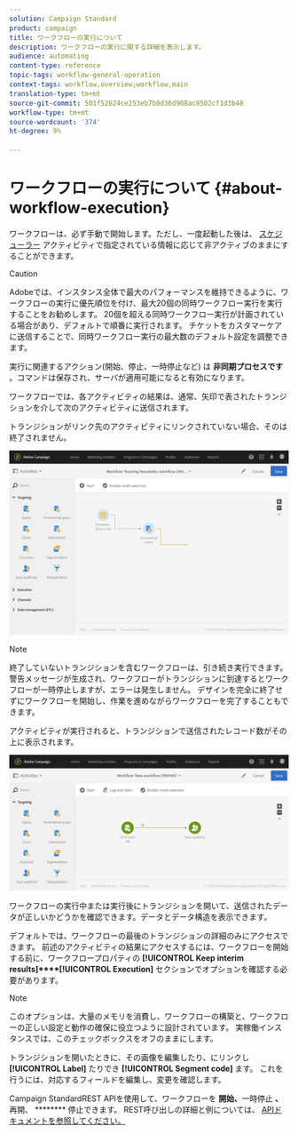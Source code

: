 ```yaml
---
solution: Campaign Standard
product: campaign
title: ワークフローの実行について
description: ワークフローの実行に関する詳細を表示します。
audience: automating
content-type: reference
topic-tags: workflow-general-operation
context-tags: workflow,overview;workflow,main
translation-type: tm+mt
source-git-commit: 501f52624ce253eb7b0d36d908ac8502cf1d3b48
workflow-type: tm+mt
source-wordcount: '374'
ht-degree: 9%

---
```



# ワークフローの実行について {#about-workflow-execution}

ワークフローは、必ず手動で開始します。ただし、一度起動した後は、 [スケジューラー](../../automating/using/scheduler.md) アクティビティで指定されている情報に応じて非アクティブのままにすることができます。

>[!CAUTION]
>
> Adobeでは、インスタンス全体で最大のパフォーマンスを維持できるように、ワークフローの実行に優先順位を付け、最大20個の同時ワークフロー実行を実行することをお勧めします。 20個を超える同時ワークフロー実行が計画されている場合があり、デフォルトで順番に実行されます。 チケットをカスタマーケアに送信することで、同時ワークフロー実行の最大数のデフォルト設定を調整できます。

実行に関連するアクション(開始、停止、一時停止など) は **非同期プロセスです** 。コマンドは保存され、サーバが適用可能になると有効になります。

ワークフローでは、各アクティビティの結果は、通常、矢印で表されたトランジションを介して次のアクティビティに送信されます。

トランジションがリンク先のアクティビティにリンクされていない場合、そのは終了されません。

![](assets/wkf_execution_1.png)

>[!NOTE]
>
>終了していないトランジションを含むワークフローは、引き続き実行できます。警告メッセージが生成され、ワークフローがトランジションに到達するとワークフローが一時停止しますが、エラーは発生しません。 デザインを完全に終了せずにワークフローを開始し、作業を進めながらワークフローを完了することもできます。

アクティビティが実行されると、トランジションで送信されたレコード数がその上に表示されます。

![](assets/wkf_transition_count.png)

ワークフローの実行中または実行後にトランジションを開いて、送信されたデータが正しいかどうかを確認できます。データとデータ構造を表示できます。

デフォルトでは、ワークフローの最後のトランジションの詳細のみにアクセスできます。 前述のアクティビティの結果にアクセスするには、ワークフローを開始する前に、ワークフロープロパティの **[!UICONTROL Keep interim results]****[!UICONTROL Execution]** セクションでオプションを確認する必要があります。

>[!NOTE]
>
>このオプションは、大量のメモリを消費し、ワークフローの構築と、ワークフローの正しい設定と動作の確保に役立つように設計されています。 実稼働インスタンスでは、このチェックボックスをオフのままにします。

トランジションを開いたときに、その画像を編集したり、にリンクし **[!UICONTROL Label]** たりでき **[!UICONTROL Segment code]** ます。 これを行うには、対応するフィールドを編集し、変更を確認します。

Campaign StandardREST APIを使用して、ワークフローを **開始、**&#x200B;一時停止 **、**&#x200B;再開、 ******** 停止できます。 REST呼び出しの詳細と例については、 [APIドキュメントを参照してください。](../../api/using/controlling-a-workflow.md)

